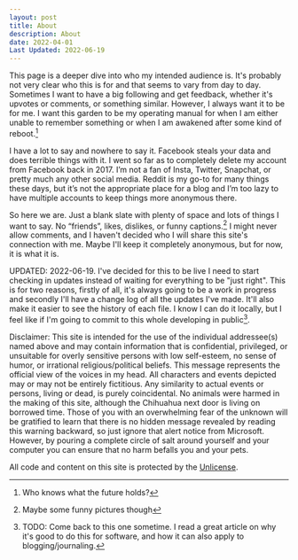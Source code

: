 ```yaml
---
layout: post
title: About
description: About
date: 2022-04-01
Last Updated: 2022-06-19
---
```


This page is a deeper dive into who my intended audience is. It's probably not very clear who this is for and that seems to vary from day to day.  Sometimes I want to have a big following and get feedback, whether it's upvotes or comments, or something similar.  However, I always want it to be for me.  I want this garden to be my operating manual for when I am either unable to remember something or when I am awakened after some kind of reboot.[^1]

I have a lot to say and nowhere to say it. Facebook steals your data and does terrible things with it. I went so far as to completely delete my account from Facebook back in 2017. I’m not a fan of Insta, Twitter, Snapchat, or pretty much any other social media. Reddit is my go-to for many things these days, but it’s not the appropriate place for a blog and I’m too lazy to have multiple accounts to keep things more anonymous there.

So here we are. Just a blank slate with plenty of space and lots of things I want to say. No “friends”, likes, dislikes, or funny captions.[^2] I might never allow comments, and I haven't decided who I will share this site's connection with me.  Maybe I'll keep it completely anonymous, but for now, it is what it is.

UPDATED: 2022-06-19.  I've decided for this to be live I need to start checking in updates instead of waiting for everything to be "just right".  This is for two reasons, firstly of all, it's always going to be a work in progress and secondly I'll have a change log of all the updates I've made.  It'll also make it easier to see the history of each file.  I know I can do it locally, but I feel like if I'm going to commit to this whole developing in public[^3].

Disclaimer: This site is intended for the use of the individual addressee(s) named above and may contain information that is confidential, privileged, or unsuitable for overly sensitive persons with low self-esteem, no sense of humor, or irrational religious/political beliefs. This message represents the official view of the voices in my head. All characters and events depicted may or may not be entirely fictitious. Any similarity to actual events or persons, living or dead, is purely coincidental. No animals were harmed in the making of this site, although the Chihuahua next door is living on borrowed time. Those of you with an overwhelming fear of the unknown will be gratified to learn that there is no hidden message revealed by reading this warning backward, so just ignore that alert notice from Microsoft. However, by pouring a complete circle of salt around yourself and your computer you can ensure that no harm befalls you and your pets.

All code and content on this site is protected by the <a href="https://unlicense.org" class="hvr-wobble-skew">Unlicense</a>.

[^1]: Who knows what the future holds?
[^2]: Maybe some funny pictures though
[^3]: TODO: Come back to this one sometime.  I read a great article on why it's good to do this for software, and how it can also apply to blogging/journaling.  